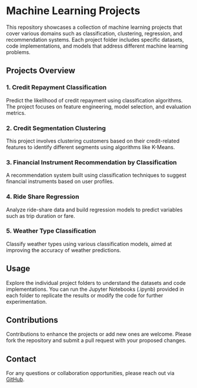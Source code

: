 # Machine Learning Projects

This repository showcases a collection of machine learning projects that cover various domains such as classification, clustering, regression, and recommendation systems. Each project folder includes specific datasets, code implementations, and models that address different machine learning problems.

## Projects Overview

### 1. Credit Repayment Classification
Predict the likelihood of credit repayment using classification algorithms. The project focuses on feature engineering, model selection, and evaluation metrics.

### 2. Credit Segmentation Clustering
This project involves clustering customers based on their credit-related features to identify different segments using algorithms like K-Means.

### 3. Financial Instrument Recommendation by Classification
A recommendation system built using classification techniques to suggest financial instruments based on user profiles.

### 4. Ride Share Regression
Analyze ride-share data and build regression models to predict variables such as trip duration or fare.

### 5. Weather Type Classification
Classify weather types using various classification models, aimed at improving the accuracy of weather predictions.

## Usage

Explore the individual project folders to understand the datasets and code implementations. You can run the Jupyter Notebooks (.ipynb) provided in each folder to replicate the results or modify the code for further experimentation.

## Contributions

Contributions to enhance the projects or add new ones are welcome. Please fork the repository and submit a pull request with your proposed changes.

## Contact

For any questions or collaboration opportunities, please reach out via [GitHub](https://github.com/ardipm).
